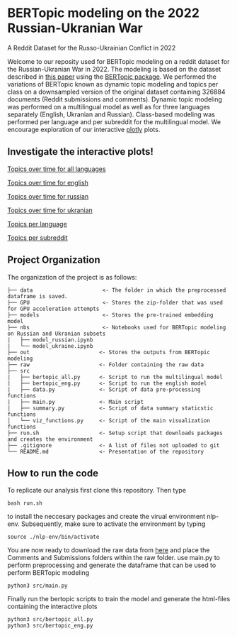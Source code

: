 # BERTopic modeling on the 2022 Russian-Ukranian War
A Reddit Dataset for the Russo-Ukrainian Conflict in 2022

Welcome to our reposity used for BERTopic modeling on a reddit dataset for the Russian-Ukranian War in 2022.
The modeling is based on the dataset described in [this paper](https://arxiv.org/abs/2206.05107) using the [BERTopic package](https://github.com/MaartenGr/BERTopic/tree/master/bertopic). We performed the variations of BERTopic known as dynamic topic modeling and topics per class on a downsampled version of the original dataset containing 326884 documents (Reddit submissions and comments). Dynamic topic modeling was performed on a multilingual model as well as for three languages separately (English, Ukranian and Russian). Class-based modeling was performed per language and per subreddit for the multilingual model. We encourage exploration of our interactive [plotly](https://github.com/plotly) plots.

## Investigate the interactive plots!
[Topics over time for all languages](https://htmlpreview.github.io/?https://github.com/Lina-Elkjaer/NLPexam/blob/main/out/topics_over_time_all.html)

[Topics over time for english](https://htmlpreview.github.io/?https://github.com/Lina-Elkjaer/NLPexam/blob/main/out/topics_over_time_eng.html)

[Topics over time for russian](https://htmlpreview.github.io/?https://github.com/Lina-Elkjaer/NLPexam/blob/main/out/topics_over_time_russian.html)

[Topics over time for ukranian](https://htmlpreview.github.io/?https://github.com/Lina-Elkjaer/NLPexam/blob/main/out/topics_over_time_ukrainian.html)

[Topics per language](https://htmlpreview.github.io/?https://github.com/Lina-Elkjaer/NLPexam/blob/main/out/topics_per_language_all.html)

[Topics per subreddit](https://htmlpreview.github.io/?https://github.com/Lina-Elkjaer/NLPexam/blob/main/out/topics_per_subreddit_all.html)

## Project Organization
The organization of the project is as follows:
```
├── data                      <- The folder in which the preprocessed dataframe is saved.
├── GPU                       <- Stores the zip-folder that was used for GPU acceleration attempts
├── models                    <- Stores the pre-trained embedding model
├── nbs                       <- Notebooks used for BERTopic modeling on Russian and Ukranian subsets
|   ├── model_russian.ipynb
|   └── model_ukraine.ipynb
├── out                      <- Stores the outputs from BERTopic modeling
├── raw                      <- Folder containing the raw data
├── src 
|   ├── bertopic_all.py      <- Script to run the multilingual model
|   ├── bertopic_eng.py      <- Script to run the english model
|   ├── data.py              <- Script of data pre-processing functions
|   ├── main.py              <- Main script
|   ├── summary.py           <- Script of data summary staticstic functions
│   └── viz_functions.py     <- Script of the main visualization functions
├── run.sh                   <- Setup script that downloads packages and creates the environment
├── .gitignore               <- A list of files not uploaded to git
└── README.md                <- Presentation of the repository
```

## How to run the code
To replicate our analysis first clone this repository. Then type
```
bash run.sh
```
to install the neccesary packages and create the virual environment nlp-env. Subsequently, make sure to activate the environment by typing
```
source ./nlp-env/bin/activate
```
You are now ready to download the raw data from [here](https://github.com/James-ZYM/RussiaUkraineConflictDataset) and place the Comments and Submissions folders within the raw folder.
use main.py to perform preprocessing and generate the dataframe that can be used to perform BERTopic modeling
```
python3 src/main.py
```
Finally run the bertopic scripts to train the model and generate the html-files containing the interactive plots
```
python3 src/bertopic_all.py
python3 src/bertopic_eng.py
```




